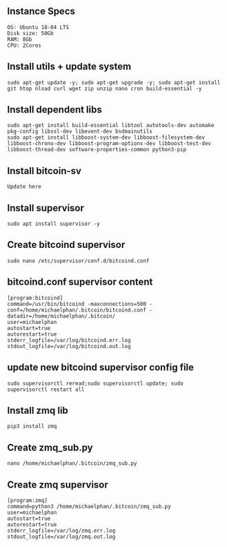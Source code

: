## Instance Specs
```
OS: Ubuntu 18-04 LTS
Disk size: 50Gb
RAM: 8Gb
CPU: 2Cores
```
## Install utils + update system

```
sudo apt-get update -y; sudo apt-get upgrade -y; sudo apt-get install git htop nload curl wget zip unzip nano cron build-essential -y
```

## Install dependent libs

```
sudo apt-get install build-essential libtool autotools-dev automake pkg-config libssl-dev libevent-dev bsdmainutils
sudo apt-get install libboost-system-dev libboost-filesystem-dev libboost-chrono-dev libboost-program-options-dev libboost-test-dev libboost-thread-dev software-properties-common python3-pip
```

## Install bitcoin-sv
```
Update here
```

## Install supervisor
```
sudo apt install supervisor -y
```

## Create bitcoind supervisor
```
sudo nano /etc/supervisor/conf.d/bitcoind.conf
```

## bitcoind.conf supervisor content
```
[program:bitcoind]
command=/usr/bin/bitcoind -maxconnections=500 -conf=/home/michaelphan/.bitcoin/bitcoind.conf -datadir=/home/michaelphan/.bitcoin/
user=michaelphan
autostart=true
autorestart=true
stderr_logfile=/var/log/bitcoind.err.log
stdout_logfile=/var/log/bitcoind.out.log
```

## update new bitcoind supervisor config file
```
sudo supervisorctl reread;sudo supervisorctl update; sudo supervisorctl restart all
```

## Install zmq lib
```
pip3 install zmq
```

## Create zmq_sub.py
```
nano /home/michaelphan/.bitcoin/zmq_sub.py
```

## Create zmq supervisor
```
[program:zmq]
command=python3 /home/michaelphan/.bitcoin/zmq_sub.py
user=michaelphan
autostart=true
autorestart=true
stderr_logfile=/var/log/zmq.err.log
stdout_logfile=/var/log/zmq.out.log
```
